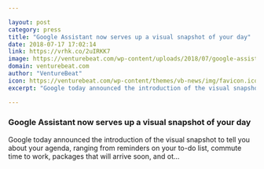 ```yaml
---

layout: post
category: press
title: "Google Assistant now serves up a visual snapshot of your day"
date: 2018-07-17 17:02:14
link: https://vrhk.co/2uIRKK7
image: https://venturebeat.com/wp-content/uploads/2018/07/google-assistant-visual-snapshot.png?fit=1300%2C956&strip=all
domain: venturebeat.com
author: "VentureBeat"
icon: https://venturebeat.com/wp-content/themes/vb-news/img/favicon.ico
excerpt: "Google today announced the introduction of the visual snapshot to tell you about your agenda, ranging from reminders on your to-do list, commute time to work, packages that will arrive soon, and ot…"

---
```


### Google Assistant now serves up a visual snapshot of your day

Google today announced the introduction of the visual snapshot to tell you about your agenda, ranging from reminders on your to-do list, commute time to work, packages that will arrive soon, and ot…